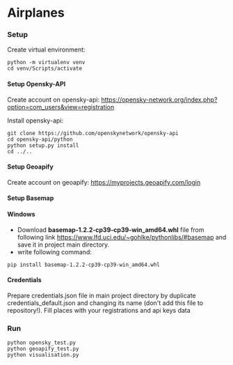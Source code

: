 # Airplanes

### Setup

Create virtual environment:
```
python -m virtualenv venv
cd venv/Scripts/activate
```

#### Setup Opensky-API
Create account on opensky-api:
https://opensky-network.org/index.php?option=com_users&view=registration

Install opensky-api:
```
git clone https://github.com/openskynetwork/opensky-api
cd opensky-api/python
python setup.py install
cd ../..
```

#### Setup Geoapify
Create account on geoapify:
https://myprojects.geoapify.com/login

#### Setup Basemap

#### Windows

* Download **basemap‑1.2.2‑cp39‑cp39‑win_amd64.whl** file from following link https://www.lfd.uci.edu/~gohlke/pythonlibs/#basemap and save it in project main directory.
* write following command:
```
pip install basemap‑1.2.2‑cp39‑cp39‑win_amd64.whl
```

#### Credentials

Prepare credentials.json file in main project directory by duplicate credentials_default.json and changing its name (don't add this file to repository!). Fill places with your registrations and api keys data


### Run
```
python opensky_test.py
python geoapify_test.py
python visualisation.py
```
